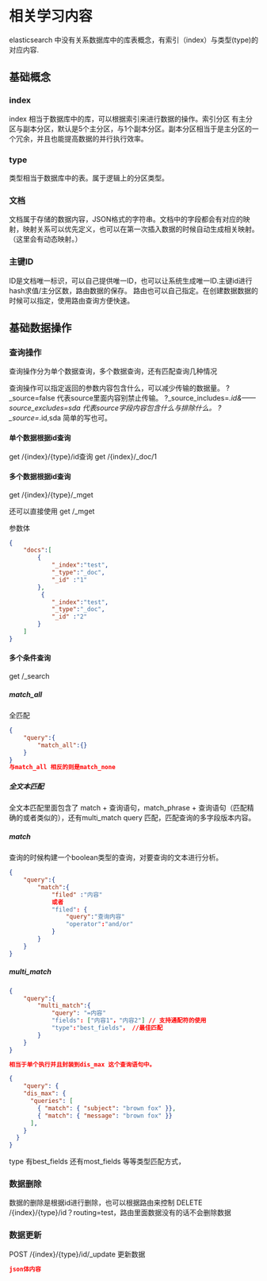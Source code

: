 # 相关学习内容

elasticsearch 中没有关系数据库中的库表概念，有索引（index）与类型(type)的对应内容.

## 基础概念

### index

index 相当于数据库中的库，可以根据索引来进行数据的操作。索引分区 有主分区与副本分区，默认是5个主分区，与1个副本分区。副本分区相当于是主分区的一个冗余，并且也能提高数据的并行执行效率。

### type

类型相当于数据库中的表。属于逻辑上的分区类型。

### 文档

文档属于存储的数据内容，JSON格式的字符串。文档中的字段都会有对应的映射，映射关系可以优先定义，也可以在第一次插入数据的时候自动生成相关映射。（这里会有动态映射。）

### 主键ID

ID是文档唯一标识，可以自己提供唯一ID，也可以让系统生成唯一ID.主键id进行hash求值/主分区数，路由数据的保存。
路由也可以自己指定。在创建数据数据的时候可以指定，使用路由查询方便快速。

## 基础数据操作

### 查询操作

查询操作分为单个数据查询，多个数据查询，还有匹配查询几种情况

查询操作可以指定返回的参数内容包含什么，可以减少传输的数据量。
?_source=false 代表source里面内容别禁止传输。
?_source_includes=*.id&——source_excludes=sda  代表source字段内容包含什么与排除什么。
?_source=*.id,sda 简单的写也可。

#### 单个数据根据id查询

get /{index}/{type}/id查询
get /{index}/_doc/1

#### 多个数据根据id查询

get /{index}/{type}/_mget

还可以直接使用 get /_mget

参数体

```Json
{
    "docs":[
        {
            "_index":"test",
            "_type":"_doc",
            "_id" :"1"
        },
         {
            "_index":"test",
            "_type":"_doc",
            "_id" :"2"
        }
    ]
}

```

#### 多个条件查询

get /_search

##### match_all

全匹配
```Json
{
    "query":{
        "match_all":{}
    }
}
与match_all 相反的则是match_none
```

##### 全文本匹配

全文本匹配里面包含了 match + 查询语句，match_phrase + 查询语句（匹配精确的或者类似的），还有multi_match query 匹配，匹配查询的多字段版本内容。

##### match

查询的时候构建一个boolean类型的查询，对要查询的文本进行分析。

```json
{
    "query":{
        "match":{
            "filed" :"内容"
            或者
            "filed": {
                "query":"查询内容"
                "operator":"and/or"
            }
        }
    }
}
```

##### multi_match

```json
{
    "query":{
        "multi_match":{
            "query": "=内容"
            "fields": ["内容1"，"内容2"] // 支持通配符的使用
            "type":"best_fields"， //最佳匹配
        }
    }
}

相当于单个执行并且封装到dis_max 这个查询语句中。

{
    "query": {
    "dis_max": {
      "queries": [
        { "match": { "subject": "brown fox" }},
        { "match": { "message": "brown fox" }}
      ],
    }
  }
}
```

type 有best_fields 还有most_fields 等等类型匹配方式，

### 数据删除

数据的删除是根据id进行删除，也可以根据路由来控制
DELETE /{index}/{type}/id？routing=test，路由里面数据没有的话不会删除数据

### 数据更新

POST /{index}/{type}/id/_update 更新数据

```json
json体内容
```
